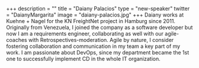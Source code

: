 +++
description = ""
title = "Daiany Palacios"
type = "new-speaker"
twitter = "DaianyMargarita"
image = "daiany-palacios.jpg"
+++
Daiany works at Kuehne + Nagel for the KN FreightNet project in Hamburg since 2011. Originally from Venezuela, I joined the company as a software developer but now I am a requirements engineer, collaborating as well with our agile-coaches with Retrospectives-moderation. Agile by nature, I consider fostering collaboration and communication in my team a key part of my work. I am passionate about DevOps, since my department became the 1st one to successfully implement CD in the whole IT organization.